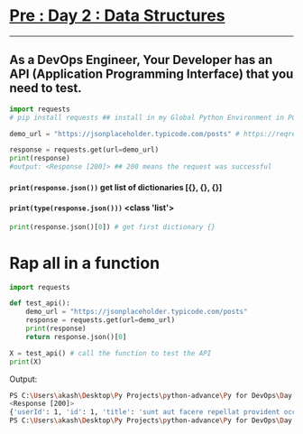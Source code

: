 # [Pre : **Day 2 : Data Structures**](../Day%202%20-%20Data%20Structures/readme.md)

---

## As a DevOps Engineer, Your Developer has an API (Application Programming Interface) that you need to test.
```python
import requests
# pip install requests ## install in my Global Python Environment in PC
```
```python
demo_url = "https://jsonplaceholder.typicode.com/posts" # https://reqres.in/api/users

response = requests.get(url=demo_url)
print(response)
#output: <Response [200]> ## 200 means the request was successful
```

#### `print(response.json())` get list of dictionaries [{}, {}, {}]
#### `print(type(response.json()))` <class 'list'>

```python
print(response.json()[0]) # get first dictionary {}
```

# Rap all in a function

```python
import requests

def test_api():
    demo_url = "https://jsonplaceholder.typicode.com/posts"
    response = requests.get(url=demo_url)
    print(response)
    return response.json()[0]

X = test_api() # call the function to test the API
print(X)
```
Output:
```bash
PS C:\Users\akash\Desktop\Py Projects\python-advance\Py for DevOps\Day 2.2 - API test> python .\api_test.py
<Response [200]>
{'userId': 1, 'id': 1, 'title': 'sunt aut facere repellat provident occaecati excepturi optio reprehenderit', 'body': 'quia et suscipit\nsuscipit recusandae consequuntur expedita et cum\nreprehenderit molestiae ut ut quas totam\nnostrum rerum est autem sunt rem eveniet architecto'}
PS C:\Users\akash\Desktop\Py Projects\python-advance\Py for DevOps\Day 2.2 - API test> 
```